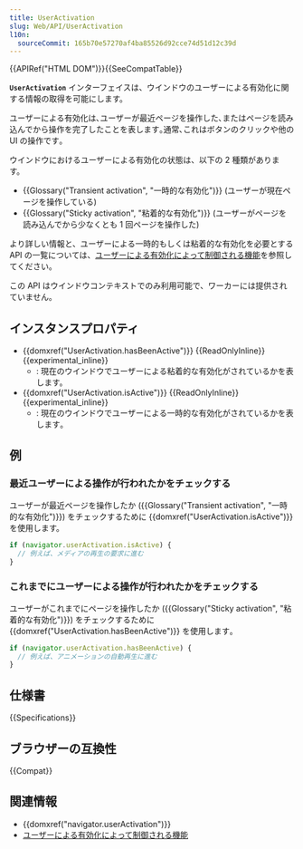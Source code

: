 ```yaml
---
title: UserActivation
slug: Web/API/UserActivation
l10n:
  sourceCommit: 165b70e57270af4ba85526d92cce74d51d12c39d
---
```


{{APIRef("HTML DOM")}}{{SeeCompatTable}}

**`UserActivation`** インターフェイスは、ウインドウのユーザーによる有効化に関する情報の取得を可能にします。

ユーザーによる有効化は､ユーザーが最近ページを操作した､またはページを読み込んでから操作を完了したことを表します｡通常､これはボタンのクリックや他の UI の操作です｡

ウインドウにおけるユーザーによる有効化の状態は、以下の 2 種類があります。

- {{Glossary("Transient activation", "一時的な有効化")}} (ユーザーが現在ページを操作している)
- {{Glossary("Sticky activation", "粘着的な有効化")}} (ユーザーがページを読み込んでから少なくとも 1 回ページを操作した)

より詳しい情報と、ユーザーによる一時的もしくは粘着的な有効化を必要とする API の一覧については、[ユーザーによる有効化によって制御される機能](/ja/docs/Web/Security/User_activation)を参照してください。

この API はウインドウコンテキストでのみ利用可能で、ワーカーには提供されていません。

## インスタンスプロパティ

- {{domxref("UserActivation.hasBeenActive")}} {{ReadOnlyInline}} {{experimental_inline}}
  - : 現在のウインドウでユーザーによる粘着的な有効化がされているかを表します。
- {{domxref("UserActivation.isActive")}} {{ReadOnlyInline}} {{experimental_inline}}
  - : 現在のウインドウでユーザーによる一時的な有効化がされているかを表します｡

## 例

### 最近ユーザーによる操作が行われたかをチェックする

ユーザーが最近ページを操作したか ({{Glossary("Transient activation", "一時的な有効化")}}) をチェックするために {{domxref("UserActivation.isActive")}} を使用します。

```js
if (navigator.userActivation.isActive) {
  // 例えば、メディアの再生の要求に進む
}
```

### これまでにユーザーによる操作が行われたかをチェックする

ユーザーがこれまでにページを操作したか ({{Glossary("Sticky activation", "粘着的な有効化")}}) をチェックするために {{domxref("UserActivation.hasBeenActive")}} を使用します｡

```js
if (navigator.userActivation.hasBeenActive) {
  // 例えば、アニメーションの自動再生に進む
}
```

## 仕様書

{{Specifications}}

## ブラウザーの互換性

{{Compat}}

## 関連情報

- {{domxref("navigator.userActivation")}}
- [ユーザーによる有効化によって制御される機能](/ja/docs/Web/Security/User_activation)
